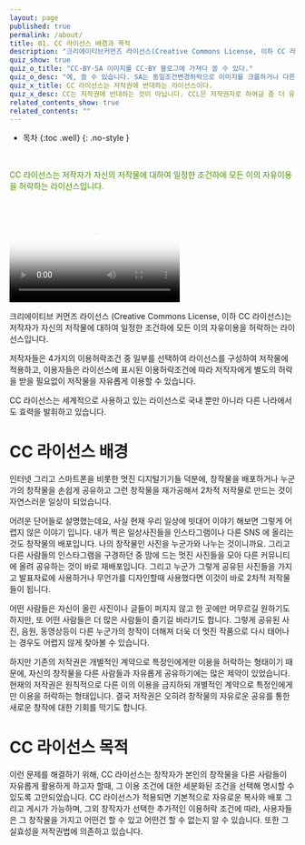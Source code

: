```yaml
---
layout: page
published: true
permalink: /about/
title: 01. CC 라이선스 배경과 목적
description: "크리에이티브커먼즈 라이선스(Creative Commons License, 이하 CC 라이선스)는 창작자가 자신의 창작물에 대하여 일정한 조건하에 모든 이의 자유이용을 허락하는 라이선스 입니다."
quiz_show: true
quiz_o_title: "CC-BY-SA 이미지를 CC-BY 블로그에 가져다 쓸 수 있다."
quiz_o_desc: "예, 쓸 수 있습니다. SA는 동일조건변경허락으로 이미지를 크롭하거나 다른 것과 합성하는 등 변경하지 않는다면 반드시 BY-SA의 조건을 그대로 가져올 필요는 없습니다. 단, 변경을 할 시에는 BY-SA를 블로그와 별개로 이미지에 표기해주셔야 합니다."
quiz_x_title: CC 라이선스는 저작권에 반대하는 라이선스이다.
quiz_x_desc: CC는 저작권에 반대하는 것이 아닙니다. CCL은 저작권자로 하여금 좀 더 유연하고 열린 방법으로 저작권을 보유하고 관리할 수 있도록 도와줍니다. 사실 CCL은 그 실효성을 저작권법에 의존하고 있습니다.
related_contents_show: true
related_contents: ""
---
```








* 목차
{:toc .well}
{: .no-style }

&nbsp;

<span style="color:#499100">CC 라이선스는 저작자가 자신의 저작물에 대하여 일정한 조건하에 모든 이의 자유이용을 허락하는 라이선스입니다.</span>

&nbsp;

<video class="vjs-tech" id="video-0_html5_api" preload="auto" poster="https://photos-1.dropbox.com/t/2/AACJtKS2YO9iaSyI6gdbtCiqXzQ7eCKpCj9j7eashegrQQ/12/35690965/jpeg/1024x768/2/1453165200/0/5/CC%EC%B9%B4%ED%83%80%EB%A5%B4%20%ED%95%9C%EA%B5%AD%EC%96%B4%EC%9E%90%EB%A7%89%20%EC%B5%9C%EC%A2%85.mp4/CNWzghEgASACIAQgBSAHKAEoAigH/2eh37rpulp0noby/AACrRDYkr-u2RaTObDO_hChga/0?size=1024x768&amp;size_mode=2" src="https://www.dropbox.com/sm/hls_playlist/s/2eh37rpulp0noby?secure_hash=AACrRDYkr-u2RaTObDO_hChga&amp;item_id=0" controls=""><source src="https://www.dropbox.com/sm/hls_playlist/s/2eh37rpulp0noby?secure_hash=AACrRDYkr-u2RaTObDO_hChga&amp;item_id=0" type="application/vnd.apple.mpegurl"></video>


크리에이티브 커먼즈 라이선스 (Creative Commons License, 이하 CC 라이선스)는 저작자가 자신의 저작물에 대하여 일정한 조건하에 모든 이의 자유이용을 허락하는 라이선스입니다.

저작자들은 4가지의 이용허락조건 중 일부를 선택하여 라이선스를 구성하여 저작물에 적용하고, 이용자들은 라이선스에 표시된 이용허락조건에 따라 저작자에게 별도의 허락을 받을 필요없이 저작물을 자유롭게 이용할 수 있습니다.

CC 라이선스는 세계적으로 사용하고 있는 라이선스로 국내 뿐만 아니라 다른 나라에서도 효력을 발휘하고 있습니다.

# CC 라이선스 배경

인터넷 그리고 스마트폰을 비롯한 멋진 디지털기기들 덕분에, 창작물을 배포하거나 누군가의 창작물을 손쉽게 공유하고 그런 창작물을 재가공해서 2차적 저작물로 만드는 것이 자연스러운 일상이 되었습니다. 

어려운 단어들로 설명했는데요, 사실 현재 우리 일상에 빗대어 이야기 해보면 그렇게 어렵지 않은 이야기 입니다. 내가 찍은 일상사진들을 인스타그램이나 다른 SNS 에 올리는 것도 창작물의 배포입니다. 나의 창작물인 사진을 누군가와 나누는 것이니까요. 그리고 다른 사람들의 인스타그램을 구경하던 중 맘에 드는 멋진 사진들을 모아 다른 커뮤니티에 올려 공유하는 것이 바로 재배포입니다. 그리고 누군가 그렇게 공유된 사진들을 가지고 발표자료에 사용하거나 무언가를 디자인할때 사용했다면 이것이 바로 2차적 저작물들이 됩니다.

어떤 사람들은 자신이 올린 사진이나 글들이 퍼지지 않고 한 곳에만 머무르길 원하기도 하지만, 또 어떤 사람들은 더 많은 사람들이 즐기길 바라기도 합니다. 그렇게 공유된 사진, 음원, 동영상등이 다른 누군가의 창작이 더해져 더욱 더 멋진 작품으로 다시 태어나는 경우도 어렵지 않게 찾아볼 수 있습니다.

하지만 기존의 저작권은 개별적인 계약으로 특정인에게만 이용을 허락하는 형태이기 때문에, 자신의 창작물을 다른 사람들과 자유롭게 공유하기에는 많은 제약이 있었습니다. 현재의 저작권은 원칙적으로 다른 이의 이용을 금지하되 개별적인 계약으로 특정인에게만 이용을 허락하는 형태입니다. 결국 저작권은 오히려 창작물의 자유로운 공유를 통한 새로운 창작에 대한 기회를 막기도 합니다.

# CC 라이선스 목적

이런 문제를 해결하기 위해, CC 라이선스는 창작자가 본인의 창작물을 다른 사람들이 자유롭게 활용하게 하고자 할때, 그 이용 조건에 대한 세분화된 조건을 선택해 명시할 수 있도록 고안되었습니다. CC 라이선스가 적용되면 기본적으로 자유로운 복사와 배포 그리고 게시가 가능하며, 그외 창작자가 선택한 추가적인 이용허락 조건에 따라, 사용자들은 그 창작물을 가지고 어떤건 할 수 있고 어떤건 할 수 없는지 알 수 있습니다. 또한 그 실효성을 저작권법에 의존하고 있습니다.
